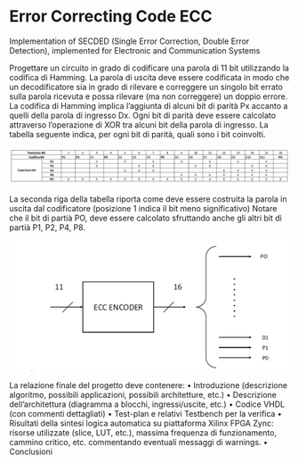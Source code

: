 # Error Correcting Code ECC
 Implementation of SECDED (Single Error Correction, Double Error Detection), implemented for Electronic and Communication Systems
 
Progettare un circuito in grado di codificare una parola di 11 bit utilizzando la codifica di Hamming. La
parola di uscita deve essere codificata in modo che un decodificatore sia in grado di rilevare e correggere un
singolo bit errato sulla parola ricevuta e possa rilevare (ma non correggere) un doppio errore.
La codifica di Hamming implica l’aggiunta di alcuni bit di parità Px accanto a quelli della parola di ingresso
Dx. Ogni bit di parità deve essere calcolato attraverso l’operazione di XOR tra alcuni bit della parola di
ingresso. La tabella seguente indica, per ogni bit di parità, quali sono i bit coinvolti.

![Screenshot](tabellaParityBit.png)

La seconda riga della tabella riporta come deve essere costruita la parola in uscita dal codificatore (posizione
1 indica il bit meno significativo)
Notare che il bit di partià PO, deve essere calcolato sfruttando anche gli altri bit di partià P1, P2, P4, P8.

![Screenshot](blockDiagram.PNG)

La relazione finale del progetto deve contenere:
• Introduzione (descrizione algoritmo, possibili applicazioni, possibili architetture, etc.)
• Descrizione dell’architettura (diagramma a blocchi, ingressi/uscite, etc.)
• Codice VHDL (con commenti dettagliati)
• Test-plan e relativi Testbench per la verifica
• Risultati della sintesi logica automatica su piattaforma Xilinx FPGA Zync: risorse utilizzate (slice,
LUT, etc.), massima frequenza di funzionamento, cammino critico, etc. commentando eventuali
messaggi di warnings.
• Conclusioni